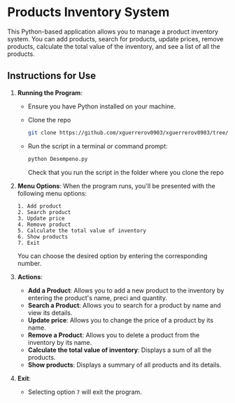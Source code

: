 # Products Inventory System

This Python-based application allows you to manage a product inventory system. You can add products, search for products, update prices, remove products, calculate the total value of the inventory, and see a list of all the products.

## Instructions for Use

1. **Running the Program**:

   * Ensure you have Python installed on your machine.
     
   * Clone the repo
     ```bash
     git clone https://github.com/xguerrerov0903/xguerrerov0903/tree/main/Prueba_desempeno
     ```
   * Run the script in a terminal or command prompt:
     ```bash
     python Desempeno.py
     ```
     Check that you run the script in the folder where you clone the repo

2. **Menu Options**:
   When the program runs, you'll be presented with the following menu options:

   ```
   1. Add product
   2. Search product
   3. Update price
   4. Remove product
   5. Calculate the total value of inventory
   6. Show products
   7. Exit
   ```

   You can choose the desired option by entering the corresponding number.

3. **Actions**:

   * **Add a Product**: Allows you to add a new product to the inventory by entering the product's name, preci and quantity.
   * **Search a Product**: Allows you to search for a product by name and view its details.
   * **Update price**: Allows you to change the price of a product by its name.
   * **Remove a Product**: Allows you to delete a product from the inventory by its name.
   * **Calculate the total value of inventory**: Displays a sum of all the products.
   * **Show products**: Displays a summary of all products and its details.

4. **Exit**:

   * Selecting option `7` will exit the program.
